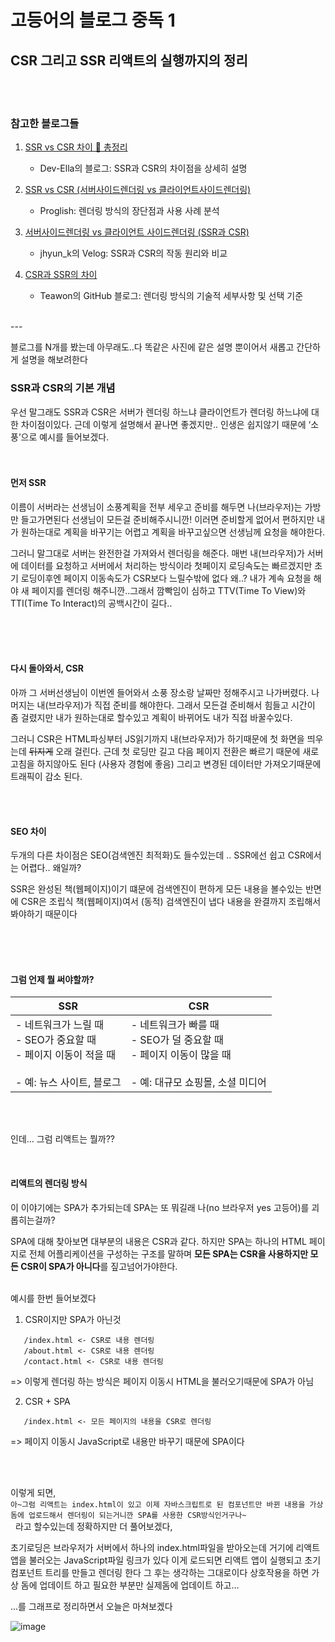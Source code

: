 # 고등어의 블로그 중독 1

## CSR 그리고 SSR 리액트의 실행까지의 정리

<br>
<br>


### 참고한 블로그들

1. [SSR vs CSR 차이 💯 총정리](https://dev-ellachoi.tistory.com/28)
    - Dev-Ella의 블로그: SSR과 CSR의 차이점을 상세히 설명

2. [SSR vs CSR (서버사이드렌더링 vs 클라이언트사이드렌더링)](https://proglish.tistory.com/216)
    - Proglish: 렌더링 방식의 장단점과 사용 사례 분석

3. [서버사이드렌더링 vs 클라이언트 사이드렌더링 (SSR과 CSR)](https://velog.io/@jhyun_k/%EC%84%9C%EB%B2%84%EC%82%AC%EC%9D%B4%EB%93%9C%EB%A0%8C%EB%8D%94%EB%A7%81-vs-%ED%81%B4%EB%9D%BC%EC%9D%B4%EC%96%B8%ED%8A%B8-%EC%82%AC%EC%9D%B4%EB%93%9C%EB%A0%8C%EB%8D%94%EB%A7%81-SSR%EA%B3%BC-CSR)
    - jhyun_k의 Velog: SSR과 CSR의 작동 원리와 비교

4. [CSR과 SSR의 차이](https://teawon.github.io/cs/csr-ssr/)
    - Teawon의 GitHub 블로그: 렌더링 방식의 기술적 세부사항 및 선택 기준


<br>
---



블로그를 N개를 봤는데 아무래도..다 똑같은 사진에 같은 설명 뿐이어서 새롭고 간단하게 설명을 해보려한다

### SSR과 CSR의 기본 개념

우선 말그래도 SSR과 CSR은 서버가 렌더링 하느냐 클라이언트가 렌더링 하느냐에 대한 차이점이있다.
근데 이렇게 설명해서 끝나면 좋겠지만.. 인생은 쉽지않기 때문에 ‘소풍’으로 예시를 들어보겠다.
<br/>
<br/>
<br/>

#### 먼저 SSR
이름이 서버라는 선생님이 소풍계획을 전부 세우고 준비를 해두면 나(브라우저)는 가방만 들고가면된다 선생님이 모든걸 준비해주시니깐!
이러면 준비할게 없어서 편하지만 내가 원하는대로 계획을 바꾸기는 어렵고 계획을 바꾸고싶으면 선생님께 요청을 해야한다.


그러니 말그대로 서버는 완전한걸 가져와서 렌더링을 해준다. 매번 내(브라우저)가 서버에 데이터를 요청하고 서버에서 처리하는 방식이라
첫페이지 로딩속도는 빠르겠지만 초기 로딩이후엔 페이지 이동속도가 CSR보다 느릴수밖에 없다 왜..? 내가 계속 요청을 해야 새 페이지를 렌더링 해주니깐..그래서 깜빡임이 심하고 TTV(Time To View)와 TTI(Time To Interact)의 공백시간이 길다..

<br/>
<br/>
<br/>

#### 다시 돌아와서, CSR
아까 그 서버선생님이 이번엔 들어와서 소풍 장소랑 날짜만 정해주시고 나가버렸다. 나머지는 내(브라우저)가 직접 준비를 해야한다. 그래서 모든걸 준비해서 힘들고 시간이 좀 걸렸지만 내가 원하는대로 할수있고 계획이 바뀌어도 내가 직접 바꿀수있다.

그러니 CSR은 HTML파싱부터 JS읽기까지 내(브라우저)가 하기때문에 첫 화면을 띄우는데 ~~뒤지게~~ 오래 걸린다. 근데 첫 로딩만 길고 다음 페이지 전환은 빠르기 때문에 새로고침을 하지않아도 된다 (사용자 경험에 좋음) 그리고 변경된 데이터만 가져오기때문에 트래픽이 감소 된다.

<br/>
<br/>

#### SEO 차이

두개의 다른 차이점은 SEO(검색엔진 최적화)도 들수있는데 .. SSR에선 쉽고 CSR에서는 어렵다.. 왜일까?

SSR은 완성된 책(웹페이지)이기 떄문에 검색엔진이 편하게 모든 내용을 볼수있는 반면에
CSR은 조립식 책(웹페이지)여서 (동적) 검색엔진이 냅다 내용을 완결까지 조립해서 봐야하기 때문이다

<br/>
<br/>
<br/>

#### 그럼 언제 뭘 써야할까?

| SSR | CSR |
|-----|-----|
| - 네트워크가 느릴 때<br>- SEO가 중요할 때<br>- 페이지 이동이 적을 때<br><br>- 예: 뉴스 사이트, 블로그 | - 네트워크가 빠를 때<br>- SEO가 덜 중요할 때<br>- 페이지 이동이 많을 때<br><br>- 예: 대규모 쇼핑몰, 소셜 미디어 |


<br>
<br>

인데… 그럼 리액트는 뭘까??

<br>

#### 리액트의 렌더링 방식

이 이야기에는 SPA가 추가되는데 SPA는 또 뭐길래 나(no 브라우저 yes 고등어)를 괴롭히는걸까?

SPA에 대해 찾아보면 대부분의 내용은 CSR과 같다.
하지만 SPA는 하나의 HTML 페이지로 전체 어플리케이션을 구성하는 구조를 말하며
**모든 SPA는 CSR을 사용하지만 모든 CSR이 SPA가 아니다**를 짚고넘어가야한다.

<br>
예시를 한번 들어보겠다
<br>

1. CSR이지만 SPA가 아닌것
```
   /index.html <- CSR로 내용 렌더링
   /about.html <- CSR로 내용 렌더링
   /contact.html <- CSR로 내용 렌더링
```
=> 이렇게 렌더링 하는 방식은 페이지 이동시 HTML을 불러오기때문에 SPA가 아님


2. CSR + SPA

```
   /index.html <- 모든 페이지의 내용을 CSR로 렌더링
```

=> 페이지 이동시 JavaScript로 내용만 바꾸기 때문에 SPA이다


<br>
<br>

이렇게 되면, <br/>
```아~그럼 리액트는 index.html이 있고 이제 자바스크립트로 된 컴포넌트만 바뀐 내용을 가상돔에 업로드해서 렌더링이 되는거니깐 SPA를 사용한 CSR방식인거구나~```
<br/>   라고 할수있는데 정확하지만 더 풀어보겠다,


초기로딩은 브라우저가 서버에서 하나의 index.html파일을 받아오는데 거기에 리액트 앱을 불러오는 JavaScript파일 링크가 있다
이게 로드되면 리액트 앱이 실행되고 초기 컴포넌트 트리를 만들고 렌더링 한다
그 후는 생각하는 그대로이다 상호작용을 하면 가상 돔에 업데이트 하고 필요한 부분만 실제돔에 업데이트 하고…

...를 그래프로 정리하면서 오늘은 마쳐보겠다


![image](https://github.com/user-attachments/assets/704b5b96-4f30-46bf-9e89-e080c3c762b4)





















